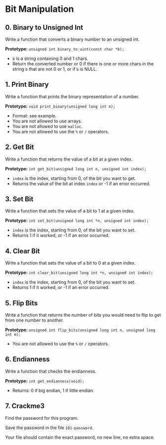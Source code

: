 # Bit Manipulation

## 0. Binary to Unsigned Int

Write a function that converts a binary number to an unsigned int.

**Prototype:** `unsigned int binary_to_uint(const char *b);`

- `b` is a string containing 0 and 1 chars.
- Return the converted number or 0 if there is one or more chars in the string `b` that are not 0 or 1, or if `b` is NULL.

## 1. Print Binary

Write a function that prints the binary representation of a number.

**Prototype:** `void print_binary(unsigned long int n);`

- Format: see example.
- You are not allowed to use arrays.
- You are not allowed to use `malloc`.
- You are not allowed to use the `%` or `/` operators.

## 2. Get Bit

Write a function that returns the value of a bit at a given index.

**Prototype:** `int get_bit(unsigned long int n, unsigned int index);`

- `index` is the index, starting from 0, of the bit you want to get.
- Returns the value of the bit at index `index` or -1 if an error occurred.

## 3. Set Bit

Write a function that sets the value of a bit to 1 at a given index.

**Prototype:** `int set_bit(unsigned long int *n, unsigned int index);`

- `index` is the index, starting from 0, of the bit you want to set.
- Returns 1 if it worked, or -1 if an error occurred.

## 4. Clear Bit

Write a function that sets the value of a bit to 0 at a given index.

**Prototype:** `int clear_bit(unsigned long int *n, unsigned int index);`

- `index` is the index, starting from 0, of the bit you want to set.
- Returns 1 if it worked, or -1 if an error occurred.

## 5. Flip Bits

Write a function that returns the number of bits you would need to flip to get from one number to another.

**Prototype:** `unsigned int flip_bits(unsigned long int n, unsigned long int m);`

- You are not allowed to use the `%` or `/` operators.

## 6. Endianness

Write a function that checks the endianness.

**Prototype:** `int get_endianness(void);`

- Returns: 0 if big endian, 1 if little endian.

## 7. Crackme3

Find the password for this program.

Save the password in the file `101-password`.

Your file should contain the exact password, no new line, no extra space.

